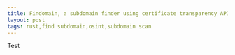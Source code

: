 ```yaml
---
title: Findomain, a subdomain finder using certificate transparency API of Facebook.
layout: post
tags: rust,find subdomain,osint,subdomain scan
---
```


Test
